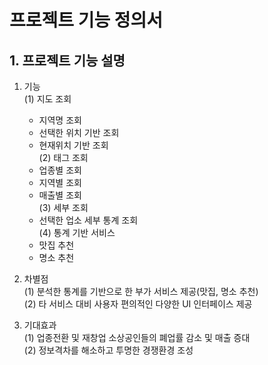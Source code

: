 # 프로젝트 기능 정의서

## 1. 프로젝트 기능 설명
1. 기능  
  (1) 지도 조회  
      - 지역명 조회  
      - 선택한 위치 기반 조회  
      - 현재위치 기반 조회  
  (2) 태그 조회  
      - 업종별 조회  
      - 지역별 조회  
      - 매출별 조회  
  (3) 세부 조회  
      - 선택한 업소 세부 통계 조회  
  (4) 통계 기반 서비스  
      - 맛집 추천  
      - 명소 추천  

2. 차별점  
  (1) 분석한 통계를 기반으로 한 부가 서비스 제공(맛집, 명소 추천)  
  (2) 타 서비스 대비 사용자 편의적인 다양한 UI 인터페이스 제공  

3. 기대효과  
  (1) 업종전환 및 재창업 소상공인들의 폐업률 감소 및 매출 증대  
  (2) 정보격차를 해소하고 투명한 경쟁환경 조성  
